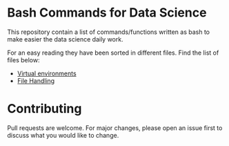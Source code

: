 # Bash Commands for Data Science
This repository contain a list of commands/functions written as bash to make easier the data science daily work.

For an easy reading they have been sorted in different files. Find the list of files below:

 - [Virtual environments](virtual_environments.md)
 - [File Handling](file_handling.md)

# Contributing
Pull requests are welcome. For major changes, please open an issue first to discuss what you would like to change.